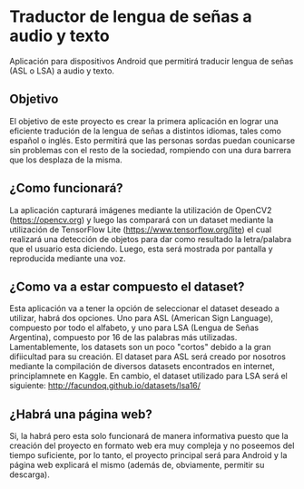 # Traductor de lengua de señas a audio y texto
Aplicación para dispositivos Android que permitirá traducir lengua de señas (ASL o LSA) a audio y texto.

## Objetivo
 El objetivo de este proyecto es crear la primera aplicación en lograr una eficiente tradución de la lengua de señas a distintos idiomas, tales como español o inglés. Esto permitirá que las personas sordas puedan counicarse sin problemas con el resto de la sociedad, rompiendo con una dura barrera que los desplaza de la misma.

## ¿Como funcionará?
 La aplicación capturará imágenes mediante la utilización de OpenCV2 (https://opencv.org) y luego las comparará con un dataset mediante la utilización de TensorFlow Lite (https://www.tensorflow.org/lite) el cual realizará una detección de objetos para dar como resultado la letra/palabra que el usuario esta diciendo. Luego, esta será mostrada por pantalla y reproducida mediante una voz.

## ¿Como va a estar compuesto el dataset?
 Esta aplicación va a tener la opción de seleccionar el dataset deseado a utilizar, habrá dos opciones. Uno para ASL (American Sign Language), compuesto por todo el alfabeto, y uno para LSA (Lengua de Señas Argentina), compuesto por 16 de las palabras más utilizadas. Lamentablemente, los datasets son un poco "cortos" debido a la gran difiicultad para su creación.
 El dataset para ASL será creado por nosotros mediante la compilación de diversos datasets encontrados en internet, principlamnete en Kaggle. En cambio, el dataset utilizado para LSA será el siguiente: http://facundoq.github.io/datasets/lsa16/

## ¿Habrá una página web?

 Si, la habrá pero esta solo funcionará de manera informativa puesto que la creación del proyecto en formato web era muy compleja y no poseemos del tiempo suficiente, por lo tanto, el proyecto principal será para Android y la página web explicará el mismo (además de, obviamente, permitir su descarga).
